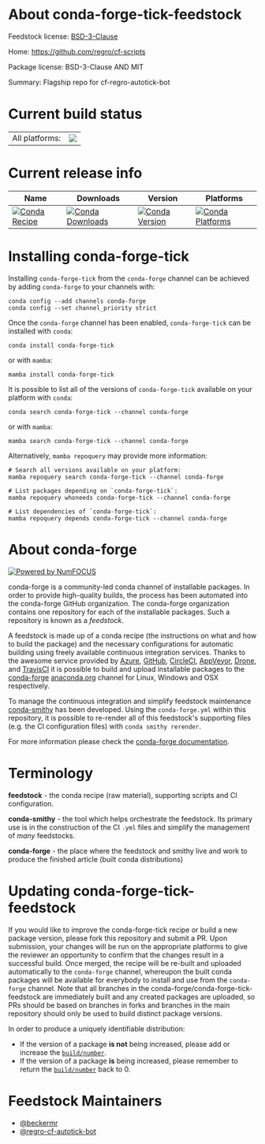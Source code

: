 About conda-forge-tick-feedstock
================================

Feedstock license: [BSD-3-Clause](https://github.com/conda-forge/conda-forge-tick-feedstock/blob/main/LICENSE.txt)

Home: https://github.com/regro/cf-scripts

Package license: BSD-3-Clause AND MIT

Summary: Flagship repo for cf-regro-autotick-bot

Current build status
====================


<table><tr><td>All platforms:</td>
    <td>
      <a href="https://dev.azure.com/conda-forge/feedstock-builds/_build/latest?definitionId=23084&branchName=main">
        <img src="https://dev.azure.com/conda-forge/feedstock-builds/_apis/build/status/conda-forge-tick-feedstock?branchName=main">
      </a>
    </td>
  </tr>
</table>

Current release info
====================

| Name | Downloads | Version | Platforms |
| --- | --- | --- | --- |
| [![Conda Recipe](https://img.shields.io/badge/recipe-conda--forge--tick-green.svg)](https://anaconda.org/conda-forge/conda-forge-tick) | [![Conda Downloads](https://img.shields.io/conda/dn/conda-forge/conda-forge-tick.svg)](https://anaconda.org/conda-forge/conda-forge-tick) | [![Conda Version](https://img.shields.io/conda/vn/conda-forge/conda-forge-tick.svg)](https://anaconda.org/conda-forge/conda-forge-tick) | [![Conda Platforms](https://img.shields.io/conda/pn/conda-forge/conda-forge-tick.svg)](https://anaconda.org/conda-forge/conda-forge-tick) |

Installing conda-forge-tick
===========================

Installing `conda-forge-tick` from the `conda-forge` channel can be achieved by adding `conda-forge` to your channels with:

```
conda config --add channels conda-forge
conda config --set channel_priority strict
```

Once the `conda-forge` channel has been enabled, `conda-forge-tick` can be installed with `conda`:

```
conda install conda-forge-tick
```

or with `mamba`:

```
mamba install conda-forge-tick
```

It is possible to list all of the versions of `conda-forge-tick` available on your platform with `conda`:

```
conda search conda-forge-tick --channel conda-forge
```

or with `mamba`:

```
mamba search conda-forge-tick --channel conda-forge
```

Alternatively, `mamba repoquery` may provide more information:

```
# Search all versions available on your platform:
mamba repoquery search conda-forge-tick --channel conda-forge

# List packages depending on `conda-forge-tick`:
mamba repoquery whoneeds conda-forge-tick --channel conda-forge

# List dependencies of `conda-forge-tick`:
mamba repoquery depends conda-forge-tick --channel conda-forge
```


About conda-forge
=================

[![Powered by
NumFOCUS](https://img.shields.io/badge/powered%20by-NumFOCUS-orange.svg?style=flat&colorA=E1523D&colorB=007D8A)](https://numfocus.org)

conda-forge is a community-led conda channel of installable packages.
In order to provide high-quality builds, the process has been automated into the
conda-forge GitHub organization. The conda-forge organization contains one repository
for each of the installable packages. Such a repository is known as a *feedstock*.

A feedstock is made up of a conda recipe (the instructions on what and how to build
the package) and the necessary configurations for automatic building using freely
available continuous integration services. Thanks to the awesome service provided by
[Azure](https://azure.microsoft.com/en-us/services/devops/), [GitHub](https://github.com/),
[CircleCI](https://circleci.com/), [AppVeyor](https://www.appveyor.com/),
[Drone](https://cloud.drone.io/welcome), and [TravisCI](https://travis-ci.com/)
it is possible to build and upload installable packages to the
[conda-forge](https://anaconda.org/conda-forge) [anaconda.org](https://anaconda.org/)
channel for Linux, Windows and OSX respectively.

To manage the continuous integration and simplify feedstock maintenance
[conda-smithy](https://github.com/conda-forge/conda-smithy) has been developed.
Using the ``conda-forge.yml`` within this repository, it is possible to re-render all of
this feedstock's supporting files (e.g. the CI configuration files) with ``conda smithy rerender``.

For more information please check the [conda-forge documentation](https://conda-forge.org/docs/).

Terminology
===========

**feedstock** - the conda recipe (raw material), supporting scripts and CI configuration.

**conda-smithy** - the tool which helps orchestrate the feedstock.
                   Its primary use is in the construction of the CI ``.yml`` files
                   and simplify the management of *many* feedstocks.

**conda-forge** - the place where the feedstock and smithy live and work to
                  produce the finished article (built conda distributions)


Updating conda-forge-tick-feedstock
===================================

If you would like to improve the conda-forge-tick recipe or build a new
package version, please fork this repository and submit a PR. Upon submission,
your changes will be run on the appropriate platforms to give the reviewer an
opportunity to confirm that the changes result in a successful build. Once
merged, the recipe will be re-built and uploaded automatically to the
`conda-forge` channel, whereupon the built conda packages will be available for
everybody to install and use from the `conda-forge` channel.
Note that all branches in the conda-forge/conda-forge-tick-feedstock are
immediately built and any created packages are uploaded, so PRs should be based
on branches in forks and branches in the main repository should only be used to
build distinct package versions.

In order to produce a uniquely identifiable distribution:
 * If the version of a package **is not** being increased, please add or increase
   the [``build/number``](https://docs.conda.io/projects/conda-build/en/latest/resources/define-metadata.html#build-number-and-string).
 * If the version of a package **is** being increased, please remember to return
   the [``build/number``](https://docs.conda.io/projects/conda-build/en/latest/resources/define-metadata.html#build-number-and-string)
   back to 0.

Feedstock Maintainers
=====================

* [@beckermr](https://github.com/beckermr/)
* [@regro-cf-autotick-bot](https://github.com/regro-cf-autotick-bot/)

